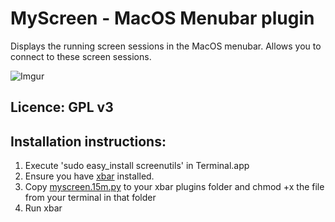 
# MyScreen - MacOS Menubar plugin

Displays the running screen sessions in the MacOS menubar. 
Allows you to connect to these screen sessions.

![Imgur](https://i.imgur.com/SlN5Sf6.png)

## Licence: GPL v3

## Installation instructions: 

1. Execute 'sudo easy_install screenutils' in Terminal.app
2. Ensure you have [xbar](https://github.com/matryer/xbar/releases/latest) installed.
3. Copy [myscreen.15m.py](myscreen.15m.py) to your xbar plugins folder and chmod +x the file from your terminal in that folder
4. Run xbar
